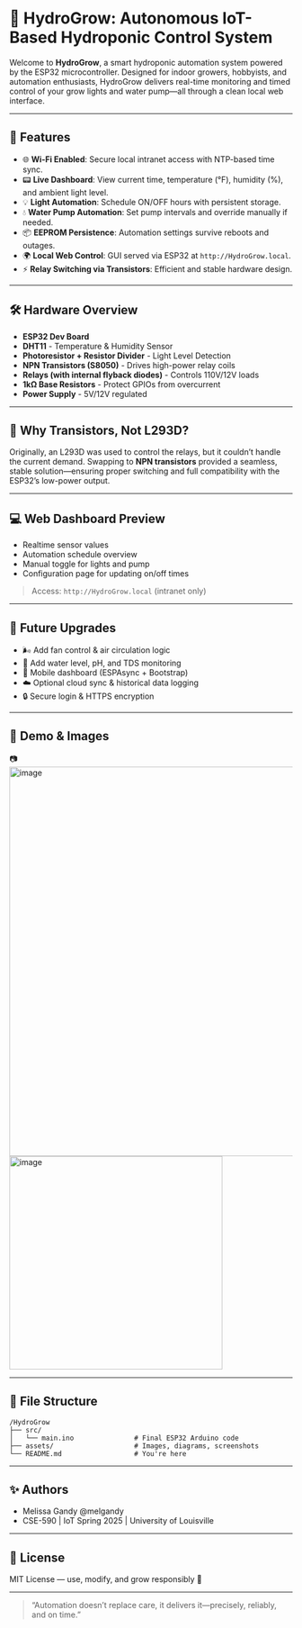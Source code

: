 
# 🌱 HydroGrow: Autonomous IoT-Based Hydroponic Control System

Welcome to **HydroGrow**, a smart hydroponic automation system powered by the ESP32 microcontroller. Designed for indoor growers, hobbyists, and automation enthusiasts, HydroGrow delivers real-time monitoring and timed control of your grow lights and water pump—all through a clean local web interface.

---

## 🔧 Features

- 🌐 **Wi-Fi Enabled**: Secure local intranet access with NTP-based time sync.
- 📟 **Live Dashboard**: View current time, temperature (°F), humidity (%), and ambient light level.
- 💡 **Light Automation**: Schedule ON/OFF hours with persistent storage.
- 💧 **Water Pump Automation**: Set pump intervals and override manually if needed.
- 📦 **EEPROM Persistence**: Automation settings survive reboots and outages.
- 🌍 **Local Web Control**: GUI served via ESP32 at `http://HydroGrow.local`.
- ⚡ **Relay Switching via Transistors**: Efficient and stable hardware design.

---

## 🛠️ Hardware Overview

- **ESP32 Dev Board**
- **DHT11** - Temperature & Humidity Sensor
- **Photoresistor + Resistor Divider** - Light Level Detection
- **NPN Transistors (S8050)** - Drives high-power relay coils
- **Relays (with internal flyback diodes)** - Controls 110V/12V loads
- **1kΩ Base Resistors** - Protect GPIOs from overcurrent
- **Power Supply** - 5V/12V regulated

---

## 🧠 Why Transistors, Not L293D?

Originally, an L293D was used to control the relays, but it couldn’t handle the current demand. Swapping to **NPN transistors** provided a seamless, stable solution—ensuring proper switching and full compatibility with the ESP32’s low-power output.

---

## 💻 Web Dashboard Preview

- Realtime sensor values
- Automation schedule overview
- Manual toggle for lights and pump
- Configuration page for updating on/off times

> Access: `http://HydroGrow.local` (intranet only)

---

## 🚀 Future Upgrades

- 🌬️ Add fan control & air circulation logic
- 🌊 Add water level, pH, and TDS monitoring
- 📲 Mobile dashboard (ESPAsync + Bootstrap)
- ☁️ Optional cloud sync & historical data logging
- 🔒 Secure login & HTTPS encryption

---

## 📸 Demo & Images

📷 <img width="692" alt="image" src="https://github.com/user-attachments/assets/c420e211-8efb-4c61-8ce9-c410cb35e858" />
<img width="379" alt="image" src="https://github.com/user-attachments/assets/d1e1354d-96f9-4c35-a1c8-74a2759bf347" />

---

## 📁 File Structure

```
/HydroGrow
├── src/
│   └── main.ino               # Final ESP32 Arduino code
├── assets/                    # Images, diagrams, screenshots
└── README.md                  # You're here
```

---

## ✨ Authors

- Melissa Gandy @melgandy  
- CSE-590 | IoT Spring 2025 | University of Louisville

---

## 📝 License

MIT License — use, modify, and grow responsibly 🌿

---

> “Automation doesn’t replace care, it delivers it—precisely, reliably, and on time.”
